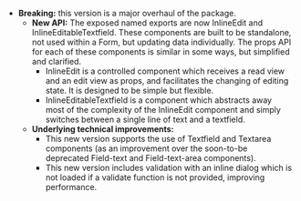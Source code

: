 - **Breaking:** this version is a major overhaul of the package.
  - **New API:** The exposed named exports are now InlineEdit and InlineEditableTextfield. These components are built to be standalone, not used within a Form, but updating data individually. The props API for each of these components is similar in some ways, but simplified and clarified.
    - InlineEdit is a controlled component which receives a read view and an edit view as props, and facilitates the changing of editing state. It is designed to be simple but flexible.
    - InlineEditableTextfield is a component which abstracts away most of the complexity of the InlineEdit component and simply switches between a single line of text and a textfield.
  - **Underlying technical improvements:**
    - This new version supports the use of Textfield and Textarea components (as an improvement over the soon-to-be deprecated Field-text and Field-text-area components).
    - This new version includes validation with an inline dialog which is not loaded if a validate function is not provided, improving performance.
